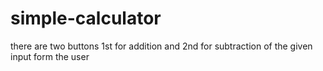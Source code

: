 # simple-calculator
there are two buttons 1st for addition and 2nd for subtraction of the given input form the user
